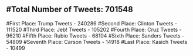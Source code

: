 #Total Number of Tweets: 701548 
---
#First Place: Trump Tweets - 240286
#Second Place: Clinton Tweets - 111520
#Third Place: Jeb! Tweets - 105202
#Fourth Place: Cruz Tweets - 96210
#Fifth Place: Rubio Tweets - 68104
#Sixth Place: Sanders Tweets - 54809
#Seventh Place: Carson Tweets - 14918
#Last Place: Kasich Tweets - 10499

